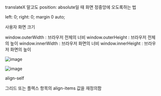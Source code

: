 translateX 말고도 position: absolute일 때 화면 정중앙에 오도록하는 법

left: 0;
right: 0;
margin 0 auto;
 

사용자 화면 크기

window.outerWidth : 브라우저 전체의 너비
window.outerHeight : 브라우저 전체의 높이
window.innerWidth : 브라우저 화면의 너비
window.innerHeight : 브라우저 화면의 높이

![image](https://github.com/jhchoi1182/next-blog/assets/116577489/b19da8d9-0704-4cae-bea4-29cd8a66eebf)

![image](https://github.com/jhchoi1182/next-blog/assets/116577489/62329a0c-6a3f-4f87-a0b3-6386f8b942de)


align-self

그리드 또는 플렉스 항목의 align-items 값을 재정의함